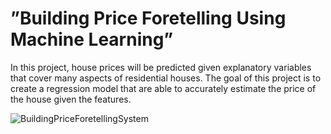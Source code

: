 # ”Building Price Foretelling Using Machine Learning”
In this project, house prices will be predicted given explanatory variables that cover many aspects of residential houses. The goal of this project is to create a regression model that are able to accurately estimate the price of the house given the features.

![BuildingPriceForetellingSystem](https://drive.google.com/file/d/155tpQWl8EjJpGEHljpgIMbbFnN-PT_Vh/view?usp=sharing)


